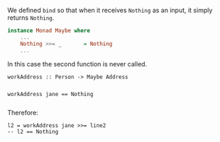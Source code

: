 
We defined `bind` so that when it receives `Nothing` as an input, it simply returns `Nothing`.

```haskell
instance Monad Maybe where
    ...
    Nothing >>= _       = Nothing
    ...
```

In this case the second function is never called.

<div class="fragment">
<pre><code class="haskell">workAddress :: Person -> Maybe Address

workAddress jane == Nothing
</pre></code>
</div>

<div class="fragment">
    <p>Therefore:</p>

<pre><code class="haskell">l2 = workAddress jane >>= line2
-- l2 == Nothing
</pre></code>
</div>
